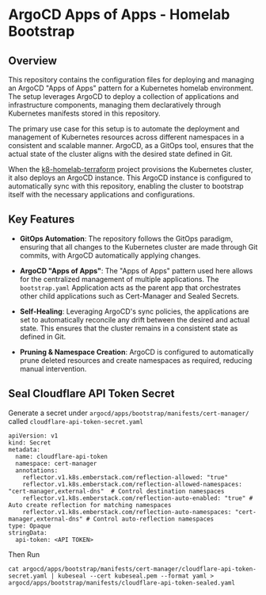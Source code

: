 # ArgoCD Apps of Apps - Homelab Bootstrap

## Overview

This repository contains the configuration files for deploying and managing an ArgoCD "Apps of Apps" pattern for a Kubernetes homelab environment. The setup leverages ArgoCD to deploy a collection of applications and infrastructure components, managing them declaratively through Kubernetes manifests stored in this repository.

The primary use case for this setup is to automate the deployment and management of Kubernetes resources across different namespaces in a consistent and scalable manner. ArgoCD, as a GitOps tool, ensures that the actual state of the cluster aligns with the desired state defined in Git.

When the [k8-homelab-terraform](https://github.com/aryatavakoli/k8-homelab-terraform) project provisions the Kubernetes cluster, it also deploys an ArgoCD instance. This ArgoCD instance is configured to automatically sync with this repository, enabling the cluster to bootstrap itself with the necessary applications and configurations.

## Key Features

- **GitOps Automation**: The repository follows the GitOps paradigm, ensuring that all changes to the Kubernetes cluster are made through Git commits, with ArgoCD automatically applying changes.
  
- **ArgoCD "Apps of Apps"**: The "Apps of Apps" pattern used here allows for the centralized management of multiple applications. The `bootstrap.yaml` Application acts as the parent app that orchestrates other child applications such as Cert-Manager and Sealed Secrets.

- **Self-Healing**: Leveraging ArgoCD's sync policies, the applications are set to automatically reconcile any drift between the desired and actual state. This ensures that the cluster remains in a consistent state as defined in Git.

- **Pruning & Namespace Creation**: ArgoCD is configured to automatically prune deleted resources and create namespaces as required, reducing manual intervention.

## Seal Cloudflare API Token Secret
Generate a secret under `argocd/apps/bootstrap/manifests/cert-manager/` called `cloudflare-api-token-secret.yaml`
```
apiVersion: v1
kind: Secret
metadata:
  name: cloudflare-api-token
  namespace: cert-manager
  annotations:
    reflector.v1.k8s.emberstack.com/reflection-allowed: "true"
    reflector.v1.k8s.emberstack.com/reflection-allowed-namespaces: "cert-manager,external-dns"  # Control destination namespaces
    reflector.v1.k8s.emberstack.com/reflection-auto-enabled: "true" # Auto create reflection for matching namespaces
    reflector.v1.k8s.emberstack.com/reflection-auto-namespaces: "cert-manager,external-dns" # Control auto-reflection namespaces
type: Opaque
stringData:
  api-token: <API TOKEN>
```

Then Run
```
cat argocd/apps/bootstrap/manifests/cert-manager/cloudflare-api-token-secret.yaml | kubeseal --cert kubeseal.pem --format yaml > argocd/apps/bootstrap/manifests/cloudflare-api-token-sealed.yaml 
```